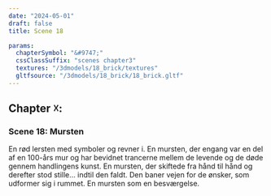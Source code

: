 ```yaml
---
date: "2024-05-01"
draft: false
title: Scene 18

params:
  chapterSymbol: "&#9747;"
  cssClassSuffix: "scenes chapter3"
  textures: "/3dmodels/18_brick/textures"
  gltfsource: "/3dmodels/18_brick/18_brick.gltf"
---
```

<h2>Chapter &#9747;:</h2>
<h3>Scene 18: Mursten</h3>
<canvas id="c"></canvas>
<p>En rød lersten med symboler og revner i. En mursten, der engang var en del af en 100-års mur og har bevidnet trancerne mellem de levende og de døde gennem handlingens kunst. En mursten, der skiftede fra hånd til hånd og derefter stod stille... indtil den faldt. Den baner vejen for de ønsker, som udformer sig i rummet. En mursten som en besværgelse.</p>
